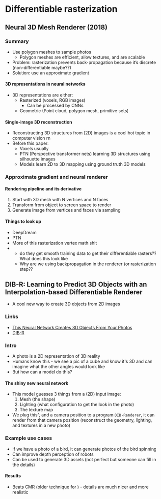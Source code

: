# Differentiable rasterization

## Neural 3D Mesh Renderer (2018) 
### Summary
* Use polygon meshes to sample photos
	* Polygon meshes are efficient, allow textures, and are scalable
* Problem: rasterization prevents back-propagation because it’s discrete (non-differentiable maybe??)
* Solution: use an approximate gradient

####  3D representations in neural networks
* 3D representations are either:
	* Rasterized (voxels, RGB images)
		* Can be processed by CNNs
	* Geometric (Point cloud, polygon mesh, primitive sets)

#### Single-image 3D reconstruction
* Reconstructing 3D structures from (2D) images is a cool hot topic in computer vision rn
* Before this paper:
	* Voxels usually
	* PTN (Perspective transformer nets) learning 3D structures using silhouette images
	* Models learn 2D to 3D mapping using ground truth 3D models


### Approximate gradient and neural renderer
#### Rendering pipeline and its derivative
1. Start with 3D mesh with N vertices and N faces
2. Transform from object to screen space to render
3. Generate image from vertices and faces via sampling


#### Things to look up
* DeepDream
* PTN
* More of this rasterization vertex math shit
* 	* do they get smooth training data to get their differentiable rasters?? What does this look like
	* Why are we using backpropagation in the renderer (or rasterization step??

## DIB-R: Learning to Predict 3D Objects with an Interpolation-based Differentiable Renderer
- A cool new way to create 3D objects from 2D images

### Links
- [This Neural Network Creates 3D Objects From Your Photos](https://www.youtube.com/watch?v=548sCh0mMRc)
- [DIB-R](https://nv-tlabs.github.io/DIB-R/)

### Intro
- A photo is a 2D representation of 3D reality
- Humans know this - we see a pic of a cube and know it's 3D and can imagine what the other angles would look like
- But how can a model do this?

#### The shiny new neural network
- This model guesses 3 things from a (2D) input image:
    1. Mesh (the shape)
    2. Lighting (what configuration to get the look in the photo)
    3. The texture map
- We plug this^, and a camera position to a program `DIB-Renderer`, it can render from that camera position (reconstruct the geometry, lighting, and textures in a new photo)

### Example use cases
- If we have a photo of a bird, it can generate photos of the bird spinning
- Can improve depth perception of robots
- Can be used to generate 3D assets (not perfect but someone can fill in the details)

#### Results
- Beats CMR (older technique for ) - details are much nicer and more realistic


